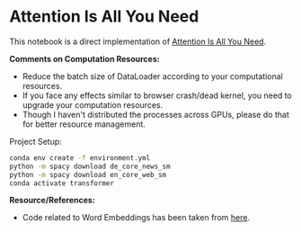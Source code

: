 # Attention Is All You Need

This notebook is a direct implementation of [Attention Is All You Need](https://arxiv.org/abs/1706.03762).

**Comments on Computation Resources:**
* Reduce the batch size of DataLoader according to your computational resources. 
* If you face any effects similar to browser crash/dead kernel, you need to upgrade your computation resources.
* Though I haven't distributed the processes across GPUs, please do that for better resource management.
  
Project Setup:
```bash
conda env create -f environment.yml
python -m spacy download de_core_news_sm
python -m spacy download en_core_web_sm
conda activate transformer
```

**Resource/References:**
* Code related to Word Embeddings has been taken from [here](http://nlp.seas.harvard.edu/annotated-transformer/).